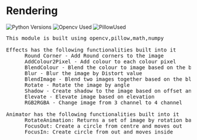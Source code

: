 # Rendering
![Python Versions][pyversion-button]
![Opencv Used][opencv-button]
![PillowUsed][pillow-button]

[pyversion-button]: https://img.shields.io/badge/Python-%3E%3D3.0-brightgreen
[opencv-button]: https://img.shields.io/badge/opencv-yes-green
[pillow-button]: https://img.shields.io/badge/pillow-yes-green

<pre>
This module is built using opencv,pillow,math,numpy

Effects has the following functionalities built into it
      Round Corner - Add Round corners to the image 
      AddColour2Pixel - Add colour to each colour pixel
      BlendColour - Blend the colour to image based on the blend alpha
      Blur - Blur the image by Distort value
      BlendImage - Blend two images together based on the blend alpha 
      Rotate - Rotate the image by angle
      Shadow - Create shadow to the image based on offset and shadow colour
      Elevate - Elevate image based on elevation
      RGB2RGBA - Change image from 3 channel to 4 channel 
      
Animator has the following functionalities built into it
      RotateAnimation: Returns a set of image by rotation based on frames per sec 
      FocusOut: Create a circle from centre and moves out
      FocusIn: Create circle from out and moves inside
</pre>
